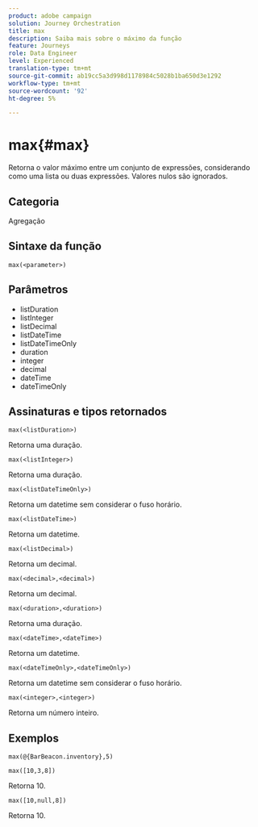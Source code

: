 ```yaml
---
product: adobe campaign
solution: Journey Orchestration
title: max
description: Saiba mais sobre o máximo da função
feature: Journeys
role: Data Engineer
level: Experienced
translation-type: tm+mt
source-git-commit: ab19cc5a3d998d1178984c5028b1ba650d3e1292
workflow-type: tm+mt
source-wordcount: '92'
ht-degree: 5%

---
```


# max{#max}

Retorna o valor máximo entre um conjunto de expressões, considerando como uma lista ou duas expressões. Valores nulos são ignorados.

## Categoria

Agregação

## Sintaxe da função

`max(<parameter>)`

## Parâmetros

* listDuration
* listInteger
* listDecimal
* listDateTime
* listDateTimeOnly
* duration
* integer
* decimal
* dateTime
* dateTimeOnly

## Assinaturas e tipos retornados

`max(<listDuration>)`

Retorna uma duração.

`max(<listInteger>)`

Retorna uma duração.

`max(<listDateTimeOnly>)`

Retorna um datetime sem considerar o fuso horário.

`max(<listDateTime>)`

Retorna um datetime.

`max(<listDecimal>)`

Retorna um decimal.

`max(<decimal>,<decimal>)`

Retorna um decimal.

`max(<duration>,<duration>)`

Retorna uma duração.

`max(<dateTime>,<dateTime>)`

Retorna um datetime.

`max(<dateTimeOnly>,<dateTimeOnly>)`

Retorna um datetime sem considerar o fuso horário.

`max(<integer>,<integer>)`

Retorna um número inteiro.

## Exemplos

`max(@{BarBeacon.inventory},5)`

`max([10,3,8])`

Retorna 10.

`max([10,null,8])`

Retorna 10.
